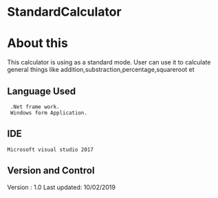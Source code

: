 # StandardCalculator
# About this
  This calculator is using as a standard mode. User can use it to calculate general things like  addition,substraction,percentage,squareroot et
  
  ## Language Used
     .Net frame work.
     Windows form Application.
     
 ## IDE
    Microsoft visual studio 2017
    
## Version and Control
   Version : 1.0
   Last updated: 10/02/2019
